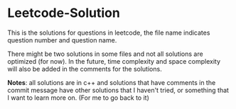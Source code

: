# Leetcode-Solution
This is the solutions for questions in leetcode, the file name indicates question number and question name.

There might be two solutions in some files and not all solutions are optimized (for now).
In the future, time complexity and space complexity will also be added in the comments for the solutions.

**Notes**: all solutions are in c++ and solutions that have comments in the commit message have other solutions that I haven't tried, or something that I want to learn more on. (For me to go back to it)
